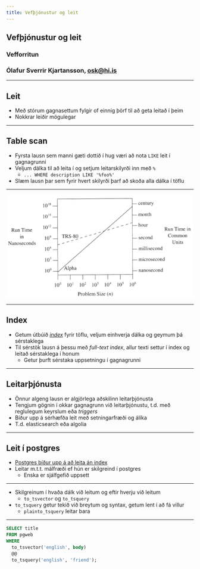 ```yaml
---
title: Vefþjónustur og leit
---
```


## Vefþjónustur og leit

### Vefforritun

### Ólafur Sverrir Kjartansson, [osk@hi.is](mailto:osk@hi.is)

---

## Leit

* Með stórum gagnasettum fylgir of einnig þörf til að geta leitað í þeim
* Nokkrar leiðir mögulegar

***

## Table scan

* Fyrsta lausn sem manni gæti dottið í hug væri að nota `LIKE` leit í gagnagrunni
* Veljum dálka til að leita í og setjum leitarskilyrði inn með `%`
  * `... WHERE description LIKE '%foo%'`
* Slæm lausn þar sem fyrir hvert skilyrði þarf að skoða alla dálka í töflu

***

![Graf sem sýnir hvernig allt sé hratt fyrir lítið n](img/smalln.png)

***

## Index

* Getum útbúið [_index_](https://en.wikipedia.org/wiki/Database_index) fyrir töflu, veljum einhverja dálka og geymum þá sérstaklega
* Til sérstök lausn á þessu með _full-text index_, allur texti settur í index og leitað sérstaklega í honum
  * Getur þurft sérstaka uppsetningu í gagnagrunni

***

## Leitarþjónusta

* Önnur algeng lausn er algjörlega aðskilinn leitarþjónusta
* Tengjum gögnin í okkar gagnagrunn við leitarþjónustu, t.d. með reglulegum keyrslum eða _triggers_
* Bíður upp á sérhæfða leit með setningarfræði og álíka
* T.d. elasticsearch eða algolia

***

## Leit í postgres

* [Postgres bíður upp á að leita án index](https://www.postgresql.org/docs/current/textsearch-tables.html)
* Leitar m.t.t. málfræði ef hún er skilgreind í postgres
  * Enska er sjálfgefið uppsett

***

* Skilgreinum í hvaða dálk við leitum og eftir hverju við leitum
  * `to_tsvector` og `to_tsquery`
* `to_tsquery` getur tekið við breytum og syntax, getum lent í að fá villur
  * `plainto_tsquery` leitar bara

***

```sql
SELECT title
FROM pgweb
WHERE
  to_tsvector('english', body)
  @@
  to_tsquery('english', 'friend');
```
